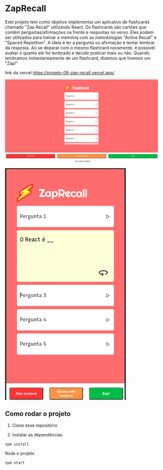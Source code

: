 # ZapRecall
Este projeto tem como objetivo implementar um aplicativo de flashcards chamado "Zap Recall" utilizando React. Os flashcards são cartões que contêm perguntas/afirmações na frente e respostas no verso. Eles podem ser utilizados para treinar a memória com as metodologias "Active Recall" e "Spaced Repetition". A ideia é ler a pergunta ou afirmação e tentar lembrar da resposta. Ao se deparar com o mesmo flashcard novamente, é possível avaliar o quanto ele foi lembrado e decidir praticar mais ou não. Quando lembramos instantaneamente de um flashcard, dizemos que tivemos um "Zap!"

link da vercel https://projeto-09-zap-recall.vercel.app/

![](./public/assets/zapweb.png)
![](./public/assets/zap.png)


## Como rodar o projeto

1. Clone esse repositório 

2. Instalar as dependências 


```
npm install
```

Rode o projeto

```
npm start
```


